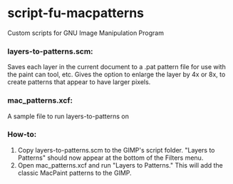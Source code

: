 # script-fu-macpatterns
Custom scripts for GNU Image Manipulation Program

### layers-to-patterns.scm:
Saves each layer in the current document to a .pat pattern file for use with the paint can tool, etc.
Gives the option to enlarge the layer by 4x or 8x, to create patterns that appear to have larger pixels.

### mac_patterns.xcf:
A sample file to run layers-to-patterns on

### How-to:
1. Copy layers-to-patterns.scm to the GIMP's script folder. "Layers to Patterns" should now appear at the bottom of the Filters menu.
2. Open mac_patterns.xcf and run "Layers to Patterns." This will add the classic MacPaint patterns to the GIMP.
